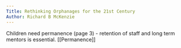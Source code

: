 ```yaml
---
Title: Rethinking Orphanages for the 21st Century
Author: Richard B McKenzie
---
```


Children need permanence (page 3) - retention of staff and long term mentors is essential. [[Permanence]]

